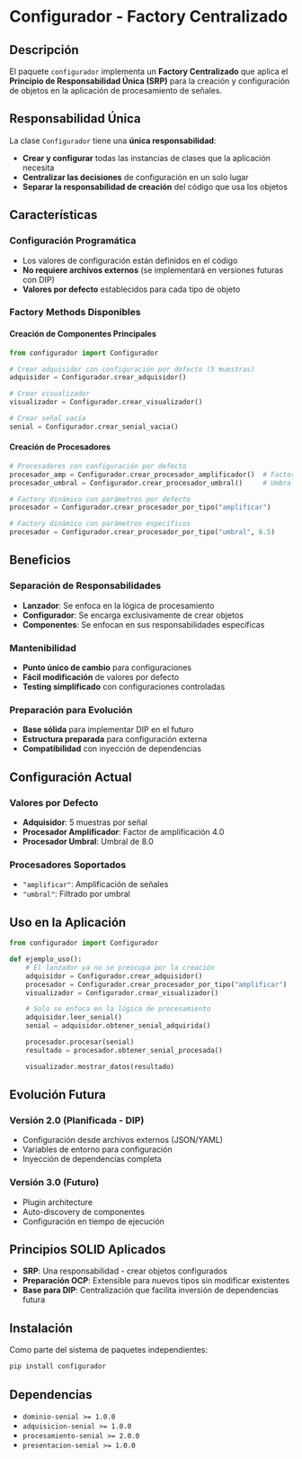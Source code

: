 # Configurador - Factory Centralizado

## Descripción

El paquete `configurador` implementa un **Factory Centralizado** que aplica el **Principio de Responsabilidad Única (SRP)** para la creación y configuración de objetos en la aplicación de procesamiento de señales.

## Responsabilidad Única

La clase `Configurador` tiene una **única responsabilidad**:
- **Crear y configurar** todas las instancias de clases que la aplicación necesita
- **Centralizar las decisiones** de configuración en un solo lugar
- **Separar la responsabilidad de creación** del código que usa los objetos

## Características

### Configuración Programática
- Los valores de configuración están definidos en el código
- **No requiere archivos externos** (se implementará en versiones futuras con DIP)
- **Valores por defecto** establecidos para cada tipo de objeto

### Factory Methods Disponibles

#### Creación de Componentes Principales
```python
from configurador import Configurador

# Crear adquisidor con configuración por defecto (5 muestras)
adquisidor = Configurador.crear_adquisidor()

# Crear visualizador
visualizador = Configurador.crear_visualizador()

# Crear señal vacía
senial = Configurador.crear_senial_vacia()
```

#### Creación de Procesadores
```python
# Procesadores con configuración por defecto
procesador_amp = Configurador.crear_procesador_amplificador()  # Factor 4.0
procesador_umbral = Configurador.crear_procesador_umbral()     # Umbral 8.0

# Factory dinámico con parámetros por defecto
procesador = Configurador.crear_procesador_por_tipo("amplificar")

# Factory dinámico con parámetros específicos
procesador = Configurador.crear_procesador_por_tipo("umbral", 6.5)
```

## Beneficios

### Separación de Responsabilidades
- **Lanzador**: Se enfoca en la lógica de procesamiento
- **Configurador**: Se encarga exclusivamente de crear objetos
- **Componentes**: Se enfocan en sus responsabilidades específicas

### Mantenibilidad
- **Punto único de cambio** para configuraciones
- **Fácil modificación** de valores por defecto
- **Testing simplificado** con configuraciones controladas

### Preparación para Evolución
- **Base sólida** para implementar DIP en el futuro
- **Estructura preparada** para configuración externa
- **Compatibilidad** con inyección de dependencias

## Configuración Actual

### Valores por Defecto
- **Adquisidor**: 5 muestras por señal
- **Procesador Amplificador**: Factor de amplificación 4.0
- **Procesador Umbral**: Umbral de 8.0

### Procesadores Soportados
- `"amplificar"`: Amplificación de señales
- `"umbral"`: Filtrado por umbral

## Uso en la Aplicación

```python
from configurador import Configurador

def ejemplo_uso():
    # El lanzador ya no se preocupa por la creación
    adquisidor = Configurador.crear_adquisidor()
    procesador = Configurador.crear_procesador_por_tipo("amplificar")
    visualizador = Configurador.crear_visualizador()

    # Solo se enfoca en la lógica de procesamiento
    adquisidor.leer_senial()
    senial = adquisidor.obtener_senial_adquirida()

    procesador.procesar(senial)
    resultado = procesador.obtener_senial_procesada()

    visualizador.mostrar_datos(resultado)
```

## Evolución Futura

### Versión 2.0 (Planificada - DIP)
- Configuración desde archivos externos (JSON/YAML)
- Variables de entorno para configuración
- Inyección de dependencias completa

### Versión 3.0 (Futuro)
- Plugin architecture
- Auto-discovery de componentes
- Configuración en tiempo de ejecución

## Principios SOLID Aplicados

- **SRP**: Una responsabilidad - crear objetos configurados
- **Preparación OCP**: Extensible para nuevos tipos sin modificar existentes
- **Base para DIP**: Centralización que facilita inversión de dependencias futura

## Instalación

Como parte del sistema de paquetes independientes:

```bash
pip install configurador
```

## Dependencias

- `dominio-senial >= 1.0.0`
- `adquisicion-senial >= 1.0.0`
- `procesamiento-senial >= 2.0.0`
- `presentacion-senial >= 1.0.0`